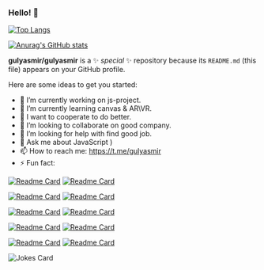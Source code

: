 ### Hello! 👋

[![Top Langs](https://github-readme-stats.vercel.app/api/top-langs/?username=gulyasmir&layout=compact)](https://github.com/anuraghazra/github-readme-stats)


[![Anurag's GitHub stats](https://github-readme-stats.vercel.app/api?username=gulyasmir)](https://github.com/anuraghazra/github-readme-stats)


**gulyasmir/gulyasmir** is a ✨ _special_ ✨ repository because its `README.md` (this file) appears on your GitHub profile.

Here are some ideas to get you started:

- 🔭 I’m currently working on  js-project.
- 🌱 I’m currently learning canvas & AR\VR.
- 👋 I want to cooperate  to do better.
- 👯 I’m looking to collaborate on good company.
- 🤔 I’m looking for help with  find good job.
- 💬 Ask me about JavaScript )
- 📫 How to reach me: https://t.me/gulyasmir
- ⚡ Fun fact: 

 [![Readme Card](https://github-readme-stats.vercel.app/api/pin/?username=gulyasmir&repo=rag-bot)](https://github.com/gulyasmir/rag-bot)
 [![Readme Card](https://github-readme-stats.vercel.app/api/pin/?username=gulyasmir&repo=architecture-sprint-2)](https://github.com/gulyasmir/architecture-sprint-2)

 [![Readme Card](https://github-readme-stats.vercel.app/api/pin/?username=gulyasmir&repo=grafana)](https://github.com/gulyasmir/grafana )
 [![Readme Card](https://github-readme-stats.vercel.app/api/pin/?username=gulyasmir&repo=nest-and-soap)](https://github.com/gulyasmir/nest-and-soap)

 [![Readme Card](https://github-readme-stats.vercel.app/api/pin/?username=gulyasmir&repo=septy-test-api)](https://github.com/gulyasmir/septy-test-api)
 [![Readme Card](https://github-readme-stats.vercel.app/api/pin/?username=gulyasmir&repo=septy-test )](https://github.com/gulyasmir/septy-test)

 [![Readme Card](https://github-readme-stats.vercel.app/api/pin/?username=gulyasmir&repo=directory-backendApi)](https://github.com/gulyasmir/directory-backendApi)
 [![Readme Card](https://github-readme-stats.vercel.app/api/pin/?username=gulyasmir&repo=directory-frontend )](https://github.com/gulyasmir/directory-frontend )

[![Readme Card](https://github-readme-stats.vercel.app/api/pin/?username=gulyasmir&repo=transport)](https://github.com/gulyasmir/transport)
[![Readme Card](https://github-readme-stats.vercel.app/api/pin/?username=gulyasmir&repo=parserPDD)](https://github.com/gulyasmir/parserPDD)

 ![Jokes Card](https://readme-jokes.vercel.app/api)
